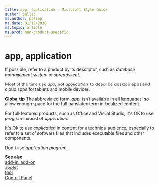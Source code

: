 ```yaml
---
title: app, application - Microsoft Style Guide
author: pallep
ms.author: pallep
ms.date: 01/19/2018
ms.topic: article
ms.prod: non-product-specific
---
```


# app, application

If possible, refer to a product by its descriptor, such as *database management system* or *spreadsheet.*

Most of the time use *app,* not *application,* to describe desktop apps and cloud apps for tablets and mobile devices. 

**Global tip** The abbreviated form, *app,* isn't available in all languages, so allow enough space for the full translated term in localized content.

For full-featured products, such as Office and Visual Studio, it's OK to use *program* instead of *application.*

It's OK to use *application* in
content for a technical audience, especially to refer to a set of
software files that includes executable files and other components.

Don't use *application program.*

**See also**  
[add-in, add-on](/a-to-z/a/add-in-add-on.md)  
[applet](/a-to-z/a/applet.md)  
[tool](/a-to-z/t/tool.md)   
[Control Panel](/a-to-z/c/control-panel.md)  
